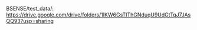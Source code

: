 BSENSE/test_data/: https://drive.google.com/drive/folders/1IKW6GsTIThGNduqU9UdGtTqJ7JAsQQ93?usp=sharing